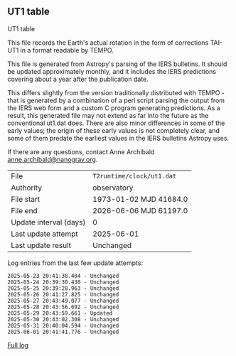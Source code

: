 
## UT1 table

UT1 table

This file records the Earth's actual rotation in the form of
corrections TAI-UT1 in a format readable by TEMPO.

This file is generated from Astropy's parsing of the IERS
bulletins. It should be updated approximately monthly, and it
includes the IERS predictions covering about a year after the
publication date.

This differs slightly from the version traditionally distributed
with TEMPO - that is generated by a combination of a perl script
parsing the output from the IERS web form and a custom C program
generating predictions. As a result, this generated file may not
extend as far into the future as the conventional ut1.dat does.
There are also minor differences in some of the early values; the
origin of these early values is not completely clear, and some of
them predate the earliest values in the IERS bulletins Astropy uses.

If there are any questions, contact Anne Archibald
<anne.archibald@nanograv.org>.

|     |     |
|:--- |:--- |
| File | `T2runtime/clock/ut1.dat` |
| Authority | observatory |
| File start | 1973-01-02 MJD 41684.0 |
| File end | 2026-06-06 MJD 61197.0 |
| Update interval (days) | 0 |
| Last update attempt | 2025-06-01 |
| Last update result | Unchanged |

Log entries from the last few update attempts:
```
2025-05-23 20:41:38.404 - Unchanged
2025-05-24 20:39:30.430 - Unchanged
2025-05-25 20:39:28.963 - Unchanged
2025-05-26 20:41:27.825 - Unchanged
2025-05-27 20:43:49.077 - Unchanged
2025-05-28 20:43:56.692 - Unchanged
2025-05-29 20:43:59.661 - Updated
2025-05-30 20:43:02.308 - Unchanged
2025-05-31 20:40:04.594 - Unchanged
2025-06-01 20:41:41.776 - Unchanged
```
[Full log](https://raw.githubusercontent.com/ipta/pulsar-clock-corrections/main/log/T2runtime/clock/ut1.dat.log)
